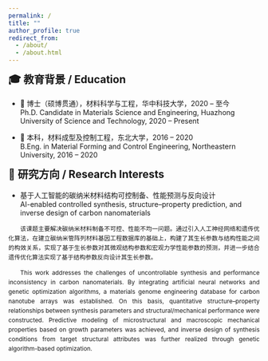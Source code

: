 ```yaml
---
permalink: /
title: ""
author_profile: true
redirect_from: 
  - /about/
  - /about.html
---
```


<!-- 解决教育背景上方空白：手动加入 margin 调整 -->
<style>
.page__title {
  font-size: 0.1em !important;
  line-height: 0.1em;
  margin: 0;
  padding: 0;
}
h2 {
  margin-top: 0.5em !important; /* 减少顶部空白 */
}
</style>

## 🎓 教育背景 / Education

- 📘 博士（硕博贯通），材料科学与工程，华中科技大学，2020 – 至今  
  Ph.D. Candidate in Materials Science and Engineering, Huazhong University of Science and Technology, 2020 – Present

- 📗 本科，材料成型及控制工程，东北大学，2016 – 2020  
  B.Eng. in Material Forming and Control Engineering, Northeastern University, 2016 – 2020

## 📌 研究方向 / Research Interests

- 基于人工智能的碳纳米材料结构可控制备、性能预测与反向设计  
  AI-enabled controlled synthesis, structure–property prediction, and inverse design of carbon nanomaterials

<!-- 使用两个 <p> 分开中英文段落，避免对齐混乱 -->
<p style="font-size: 0.85em; text-indent: 2em; text-align: justify; line-height: 1.6;">
该课题主要解决碳纳米材料制备不可控、性能不均一问题。通过引入人工神经网络和遗传优化算法，在建立碳纳米管阵列材料基因工程数据库的基础上，构建了其生长参数与结构性能之间的构效关系，实现了基于生长参数对其微观结构参数和宏观力学性能参数的预测，并进一步结合遗传优化算法实现了基于结构参数反向设计其生长参数。
</p>
<p style="font-size: 0.85em; text-indent: 2em; text-align: justify; line-height: 1.6;">
This work addresses the challenges of uncontrollable synthesis and performance inconsistency in carbon nanomaterials. By integrating artificial neural networks and genetic optimization algorithms, a materials genome engineering database for carbon nanotube arrays was established. On this basis, quantitative structure–property relationships between synthesis parameters and structural/mechanical performance were constructed. Predictive modeling of microstructural and macroscopic mechanical properties based on growth parameters was achieved, and inverse design of synthesis conditions from target structural attributes was further realized through genetic algorithm-based optimization.
</p>
